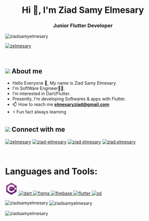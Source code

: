<h1 align="center">Hi 👋, I'm Ziad Samy Elmesary</h1>

<h3 align="center">Junior Flutter Developer</h3>

<p align="left"> <img src="https://komarev.com/ghpvc/?username=ziadsamyelmesary&label=Profile%20views&color=0e75b6&style=flat" alt="ziadsamyelmesary" /> </p>

<p align="left"> <a href="https://twitter.com/zelmesary" target="blank"><img src="https://img.shields.io/twitter/follow/zelmesary?logo=twitter&style=for-the-badge" alt="zelmesary" /></a> </p>
<br>

## <img src = "https://user-images.githubusercontent.com/63050133/156777293-72a6e681-2582-4a9d-ad92-09d1181d47c7.gif" width = 30>  About me


- Hello Everyone 👋, My name is Ziad Samy Elmesary.
- I'm SoftWare Engineer👨‍💻.
- I’m interested in Dart/Flutter.
- Presently, I'm developing Softwares & apps with Flutter.
- 📫 How to reach me **elmesaryziad@gmail.com**
- ⚡ Fun fact always learning

## <img src="https://media.giphy.com/media/iY8CRBdQXODJSCERIr/giphy.gif" width="35"> Connect with me
<p align="left">
<a href="https://twitter.com/zelmesary" target="blank"><img align="center" src="https://raw.githubusercontent.com/rahuldkjain/github-profile-readme-generator/master/src/images/icons/Social/twitter.svg" alt="zelmesary" height="30" width="40" /></a>
<a href="https://linkedin.com/in/ziad-elmesary" target="blank"><img align="center" src="https://raw.githubusercontent.com/rahuldkjain/github-profile-readme-generator/master/src/images/icons/Social/linked-in-alt.svg" alt="ziad-elmesary" height="30" width="40" /></a>
<a href="https://fb.com/ziad elmesary" target="blank"><img align="center" src="https://raw.githubusercontent.com/rahuldkjain/github-profile-readme-generator/master/src/images/icons/Social/facebook.svg" alt="ziad elmesary" height="30" width="40" /></a>
<a href="https://instagram.com/ziad.elmesary" target="blank"><img align="center" src="https://raw.githubusercontent.com/rahuldkjain/github-profile-readme-generator/master/src/images/icons/Social/instagram.svg" alt="ziad.elmesary" height="30" width="40" /></a>
</p>
<br>

<h1 align="left">  Languages and Tools:</h1>
<p align="left"> <a href="https://www.w3schools.com/cs/" target="_blank" rel="noreferrer"> <img src="https://raw.githubusercontent.com/devicons/devicon/master/icons/csharp/csharp-original.svg" alt="csharp" width="40" height="40"/> </a> <a href="https://dart.dev" target="_blank" rel="noreferrer"> <img src="https://www.vectorlogo.zone/logos/dartlang/dartlang-icon.svg" alt="dart" width="40" height="40"/> </a> <a href="https://www.figma.com/" target="_blank" rel="noreferrer"> <img src="https://www.vectorlogo.zone/logos/figma/figma-icon.svg" alt="figma" width="40" height="40"/> </a> <a href="https://firebase.google.com/" target="_blank" rel="noreferrer"> <img src="https://www.vectorlogo.zone/logos/firebase/firebase-icon.svg" alt="firebase" width="40" height="40"/> </a> <a href="https://flutter.dev" target="_blank" rel="noreferrer"> <img src="https://www.vectorlogo.zone/logos/flutterio/flutterio-icon.svg" alt="flutter" width="40" height="40"/> </a> <a href="https://www.adobe.com/products/xd.html" target="_blank" rel="noreferrer"> <img src="https://cdn.worldvectorlogo.com/logos/adobe-xd.svg" alt="xd" width="40" height="40"/> </a> </p>

<p><img align="left" src="https://github-readme-stats.vercel.app/api/top-langs?username=ziadsamyelmesary&show_icons=true&locale=en&layout=compact" alt="ziadsamyelmesary" /></p>

<p>&nbsp;<img align="center" src="https://github-readme-stats.vercel.app/api?username=ziadsamyelmesary&show_icons=true&locale=en" alt="ziadsamyelmesary" /></p>

<p><img align="center" src="https://github-readme-streak-stats.herokuapp.com/?user=ziadsamyelmesary&" alt="ziadsamyelmesary" /></p>
